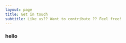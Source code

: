 ```yaml
---
layout: page
title: Get in touch
subtitle: Like us?? Want to contribute ?? Feel free!
---
```


### hello
